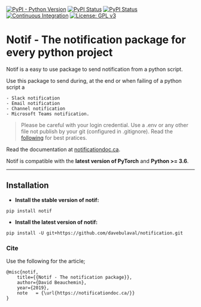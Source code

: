 [![PyPI - Python Version](https://img.shields.io/pypi/pyversions/notif)](https://pypi.org/project/notif/)
[![PyPI Status](https://badge.fury.io/py/notif.svg)](https://badge.fury.io/py/notif)
[![PyPI Status](https://pepy.tech/badge/notif)](https://pepy.tech/project/notif)
[![Continuous Integration](https://github.com/davebulaval/notification/workflows/Continuous%20Integration/badge.svg)](https://github.com/davebulaval/notification/actions?query=workflow%3A%22Continuous+Integration%22+branch%3Amaster)
[![License: GPL v3](https://img.shields.io/badge/License-GPL%20v3-blue.svg)](http://www.gnu.org/licenses/gpl-3.0)

# Notif - The notification package for every python project

Notif is a easy to use package to send notification from a python script.

Use this package to send during, at the end or when failing of a python script a

    - Slack notification
    - Email notification
    - Channel notification
    - Microsoft Teams notification.
    
> Please be careful with your login credential. Use a .env or any other file not publish by your git (configured in .gitignore). Read the [following](https://stackoverflow.com/questions/2397822/what-is-the-best-practice-for-dealing-with-passwords-in-git-repositories) for best pratices.

    
Read the documentation at [notificationdoc.ca](https://notificationdoc.ca).

Notif is compatible with the __latest version of PyTorch__ and  __Python >= 3.6__.

---------

## Installation

- **Install the stable version of notif:**

```shell script
pip install notif
```

- **Install the latest version of notif:**

```shell script
pip install -U git+https://github.com/davebulaval/notification.git
```

### Cite
Use the following for the article;
```
@misc{notif,
    title={{Notif - The notification package}},
    author={David Beauchemin},
    year={2019},
    note   = {\url{https://notificationdoc.ca/}}
}
```
